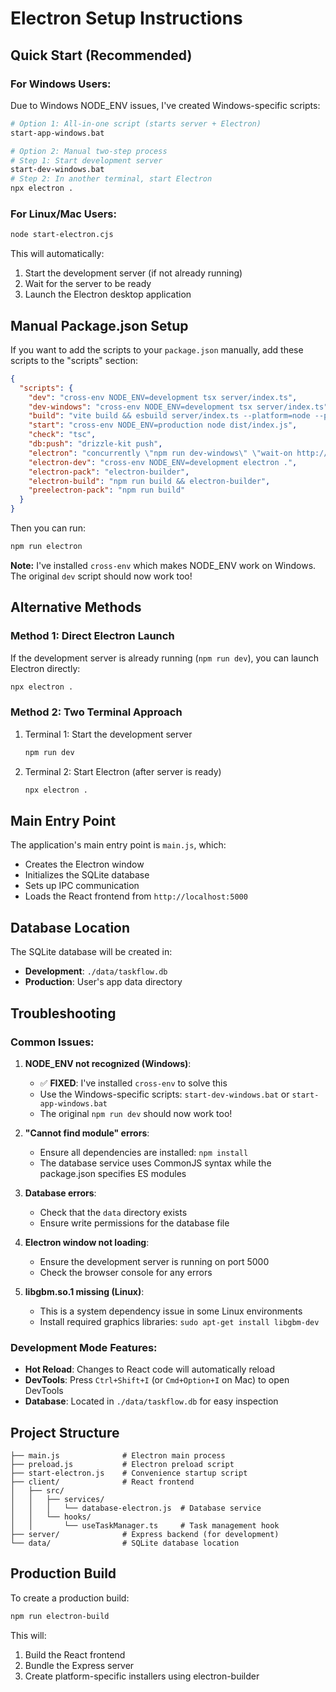 # Electron Setup Instructions

## Quick Start (Recommended)

### For Windows Users:
Due to Windows NODE_ENV issues, I've created Windows-specific scripts:

```bash
# Option 1: All-in-one script (starts server + Electron)
start-app-windows.bat

# Option 2: Manual two-step process
# Step 1: Start development server
start-dev-windows.bat
# Step 2: In another terminal, start Electron
npx electron .
```

### For Linux/Mac Users:
```bash
node start-electron.cjs
```

This will automatically:
1. Start the development server (if not already running)
2. Wait for the server to be ready
3. Launch the Electron desktop application

## Manual Package.json Setup

If you want to add the scripts to your `package.json` manually, add these scripts to the "scripts" section:

```json
{
  "scripts": {
    "dev": "cross-env NODE_ENV=development tsx server/index.ts",
    "dev-windows": "cross-env NODE_ENV=development tsx server/index.ts",
    "build": "vite build && esbuild server/index.ts --platform=node --packages=external --bundle --format=esm --outdir=dist",
    "start": "cross-env NODE_ENV=production node dist/index.js",
    "check": "tsc",
    "db:push": "drizzle-kit push",
    "electron": "concurrently \"npm run dev-windows\" \"wait-on http://localhost:5000 && electron .\"",
    "electron-dev": "cross-env NODE_ENV=development electron .",
    "electron-pack": "electron-builder",
    "electron-build": "npm run build && electron-builder",
    "preelectron-pack": "npm run build"
  }
}
```

Then you can run:
```bash
npm run electron
```

**Note:** I've installed `cross-env` which makes NODE_ENV work on Windows. The original `dev` script should now work too!

## Alternative Methods

### Method 1: Direct Electron Launch
If the development server is already running (`npm run dev`), you can launch Electron directly:

```bash
npx electron .
```

### Method 2: Two Terminal Approach
1. Terminal 1: Start the development server
   ```bash
   npm run dev
   ```

2. Terminal 2: Start Electron (after server is ready)
   ```bash
   npx electron .
   ```

## Main Entry Point

The application's main entry point is `main.js`, which:
- Creates the Electron window
- Initializes the SQLite database
- Sets up IPC communication
- Loads the React frontend from `http://localhost:5000`

## Database Location

The SQLite database will be created in:
- **Development**: `./data/taskflow.db`
- **Production**: User's app data directory

## Troubleshooting

### Common Issues:

1. **NODE_ENV not recognized (Windows)**:
   - ✅ **FIXED**: I've installed `cross-env` to solve this
   - Use the Windows-specific scripts: `start-dev-windows.bat` or `start-app-windows.bat`
   - The original `npm run dev` should now work too!

2. **"Cannot find module" errors**:
   - Ensure all dependencies are installed: `npm install`
   - The database service uses CommonJS syntax while the package.json specifies ES modules

3. **Database errors**:
   - Check that the `data` directory exists
   - Ensure write permissions for the database file

4. **Electron window not loading**:
   - Ensure the development server is running on port 5000
   - Check the browser console for any errors

5. **libgbm.so.1 missing (Linux)**:
   - This is a system dependency issue in some Linux environments
   - Install required graphics libraries: `sudo apt-get install libgbm-dev`

### Development Mode Features:

- **Hot Reload**: Changes to React code will automatically reload
- **DevTools**: Press `Ctrl+Shift+I` (or `Cmd+Option+I` on Mac) to open DevTools
- **Database**: Located in `./data/taskflow.db` for easy inspection

## Project Structure

```
├── main.js              # Electron main process
├── preload.js           # Electron preload script
├── start-electron.js    # Convenience startup script
├── client/              # React frontend
│   ├── src/
│   │   ├── services/
│   │   │   └── database-electron.js  # Database service
│   │   └── hooks/
│   │       └── useTaskManager.ts     # Task management hook
├── server/              # Express backend (for development)
└── data/                # SQLite database location
```

## Production Build

To create a production build:

```bash
npm run electron-build
```

This will:
1. Build the React frontend
2. Bundle the Express server
3. Create platform-specific installers using electron-builder